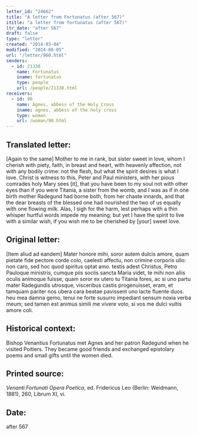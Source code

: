 ```yaml
---
letter_id: "24662"
title: "A letter from Fortunatus (after 567)"
ititle: "a letter from fortunatus (after 567)"
ltr_date: "after 567"
draft: false
type: "letter"
created: "2014-03-04"
modified: "2014-06-05"
url: "/letter/960.html"
senders:
  - id: 21338
    name: Fortunatus
    iname: fortunatus
    type: people
    url: /people/21338.html
receivers:
  - id: 90
    name: Agnes, abbess of the Holy Cross
    iname: agnes, abbess of the holy cross
    type: woman
    url: /woman/90.html
---
```

<h2> Translated letter:</h2>[Again to the same]
Mother to me in rank, but sister sweet in love,
whom I cherish with piety, faith, in breast and heart,
with heavenly affection, not with any bodily crime:
not the flesh, but what the spirit desires is what I love.
Christ is witness to this, Peter and Paul ministers,
with her pious comrades holy Mary sees [it],
that you have been to my soul not with other eyes
than if you were Titania, a sister from the womb,
and I was as if in one birth mother Radegund
had borne both, from her chaste innards,
and that the dear breasts of the blessed one
had nourished the two of us equally with one flowing milk.
Alas, I sigh for the harm, lest perhaps with a thin whisper
hurtful words impede my meaning;
but yet I have the spirit to live with a similar wish,
if you wish me to be cherished by [your] sweet love.
<h2 class="mt-4"> Original letter:</h2>[Item aliud ad eandem]
Mater honore mihi, soror autem dulcis amore,
quam pietate fide pectore corde colo,
caelesti affectu, non crimine corporis ullo:
non caro, sed hoc quod spiritus optat amo.
testis adest Christus, Petro Pauloque ministris,
cumque piis sociis sancta Maria videt,
te mihi non aliis oculis animoque fuisse,
quam soror ex utero tu Titania fores,
ac si uno partu mater Radegundis utrosque,
visceribus castis progenuisset, eram,
et tamquam pariter nos ubera cara beatae
pavissent uno lacte fluente duos.
heu mea damna gemo, tenui ne forte susurro
impediant sensum noxia verba meum;
sed tamen est animus simili me vivere voto,
si vos me dulci vultis amore coli.
<h2 class="mt-4"> Historical context:</h2>Bishop Venantius Fortunatus met Agnes and her patron Radegund when he visited Poitiers. They became good friends and exchanged epistolary poems and small gifts until the women died.
<h2 class="mt-4"> Printed source:</h2><p><em>Venanti Fortunati Opera Poetica</em>, ed. Fridericus Leo (Berlin: Weidmann, 1881), 260, Librum XI, vi.</p><h2 class="mt-4"> Date:</h2>after 567